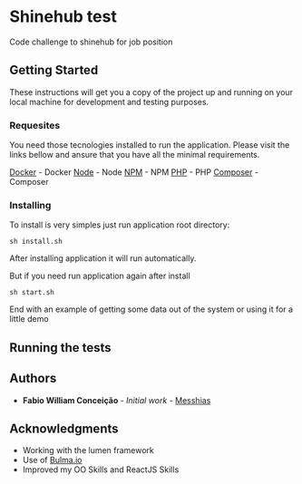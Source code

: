 # Shinehub test

Code challenge to shinehub for job position

## Getting Started

These instructions will get you a copy of the project up and running on your local machine for development and testing purposes.

### Requesites


You need those tecnologies installed to run the application. Please visit the links bellow and ansure that you have all the minimal requirements.

[Docker](https://www.docker.com/) - Docker
[Node](https://nodejs.org/en/) - Node
[NPM](https://www.npmjs.com/) - NPM
[PHP](http://php.net/) - PHP
[Composer](https://getcomposer.org/) - Composer


### Installing

To install is very simples just run application root directory:


```
sh install.sh
```
After installing application it will run automatically.

But if you need run application again after install

```
sh start.sh
```

End with an example of getting some data out of the system or using it for a little demo

## Running the tests


## Authors

* **Fabio William Conceição** - *Initial work* - [Messhias](https://github.com/MESSHIAS)

## Acknowledgments

* Working with the lumen framework
* Use of [Bulma.io](http://bulma.io/)
* Improved my OO Skills and ReactJS Skills
